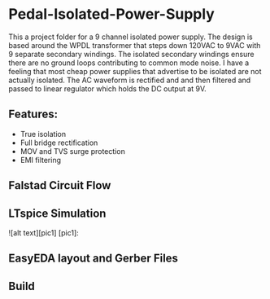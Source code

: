 # Pedal-Isolated-Power-Supply

This a project folder for a 9 channel isolated power supply. The design is based around the WPDL transformer that steps down 120VAC to 9VAC with 9 separate secondary windings. The isolated secondary windings ensure there are no ground loops contributing to common mode noise. I have a feeling that most cheap power supplies that advertise to be isolated are not actually isolated. The AC waveform is rectified and and then filtered and passed to linear regulator which holds the DC output at 9V. 

## Features: 

- True isolation
- Full bridge rectification
- MOV and TVS surge protection
- EMI filtering

## Falstad Circuit Flow 


## LTspice Simulation
![alt text][pic1]
[pic1]:
## EasyEDA layout and Gerber Files

## Build 


